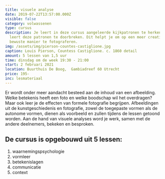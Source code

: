 ```yaml
---
title: visuele analyse
date: 2019-07-22T13:57:00.000Z
visible: false
category: volwassenen
type: cursus
description: Je leert in deze cursus aangeleerde kijkpatronen te herkennen en je
  leert deze patronen te doorbreken. Dit helpt je om op een meer creatieve en
  bewuste manier te fotograferen.
img: /assets/img/pierson-countes-castiglione.jpg
caption: Louis Pierson, Countess Castiglione. c. 1860 detail
amount: 5 lessen van 1,5 uur
time: dinsdag om de week 19:30 - 21:00
start: 2 februari 2021
location: Buurthuis De Boog,  Gambiadreef 60 Utrecht
price: 195-
inc: lesmateriaal
---
```

 Er wordt onder meer aandacht besteed aan de inhoud van een afbeelding. Welke betekenis heeft een foto en welke boodschap wil het overdragen? Maar ook leer je de effecten van formele fotografie begrijpen. Afbeeldingen uit de kunstgeschiedenis en fotografie, zowel de toegepaste vormen als de autonome vormen, dienen als voorbeeld en zullen tijdens de lessen getoond worden. Aan de hand van visuele analyses word je werk, samen met de andere deelnemers, bekeken en besproken. 

## De cursus is opgebouwd uit 5 lessen:

1. waarnemingspsychologie
2. vormleer
3. betekenislagen
4. communicatie
5. context
